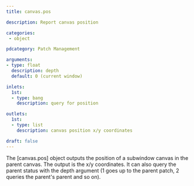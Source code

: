 ```yaml
---
title: canvas.pos

description: Report canvas position

categories:
 - object

pdcategory: Patch Management

arguments:
- type: float
  description: depth
  default: 0 (current window)

inlets:
  1st:
  - type: bang
    description: query for position

outlets:
  1st:
  - type: list
    description: canvas position x/y coordinates

draft: false
---
```


The [canvas.pos] object outputs the position of a subwindow canvas in the parent canvas. The output is the x/y coordinates. It can also query the parent status with the depth argument (1 goes up to the parent patch, 2 queries the parent's parent and so on).